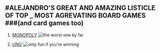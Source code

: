 #ALEJANDRO'S GREAT AND AMAZING LISTICLE OF TOP _ MOST AGREVATING BOARD GAMES
###(and card games too)
---

1. [MONOPOLY](https://www.google.com/url?sa=i&source=web&cd=&ved=0CGcQj_IEahcKEwiQwcfgmJaIAxUAAAAAHQAAAAAQBQ&url=https%3A%2F%2Fwww.amazon.com%2FMonopoly-Family-Board-Players-Tokens%2Fdp%2FB0B5HLZ8T4%3Fsource%3Dps-sl-shoppingads-lpcontext%26ref_%3Dfplfs%26psc%3D1%26smid%3DATVPDKIKX0DER&psig=AOvVaw2uBT5YofhupcjGKQg5nALZ&ust=1724883188298157&opi=89978449)
![the worst one by far](https://shop.hasbro.com/_next/image?url=https%3A%2F%2Fwww.hasbro.com%2Fcommon%2Fproductimages%2Fen_US%2F7EABAF9750569047F5778F4663C79E75%2Fee616120d6a46a0dc71d39ce6857290414129b14.jpg&w=1920&q=75)

2. [UNO](https://www.google.com/url?sa=t&source=web&rct=j&opi=89978449&url=https://letsplayuno.com/&ved=2ahUKEwiby8b0mJaIAxVLGVkFHakeLi8QFnoECBQQAQ&usg=AOvVaw0zgTPrfBj_A7YRtCgIyif7)
![only fun if you're winning](https://m.media-amazon.com/images/G/01/apparel/rcxgs/tile._CB483369110_.gif)
